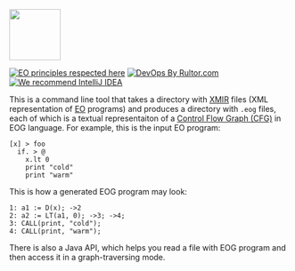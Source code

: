 <img src="https://www.polystat.org/logo.svg" height="92px"/>

[![EO principles respected here](https://www.elegantobjects.org/badge.svg)](https://www.elegantobjects.org)
[![DevOps By Rultor.com](http://www.rultor.com/b/polystat/far)](http://www.rultor.com/p/polystat/far)
[![We recommend IntelliJ IDEA](https://www.elegantobjects.org/intellij-idea.svg)](https://www.jetbrains.com/idea/)

This is a command line tool that takes a directory with
[XMIR](https://news.eolang.org/2022-11-25-xmir-guide.html) files
(XML representation of [EO](https://www.eolang.org) programs)
and produces a directory with `.eog` files, each of which is a textual
representaiton of a [Control Flow Graph (CFG)](https://en.wikipedia.org/wiki/Control-flow_graph)
in EOG language. For example, this is the input EO program:

```
[x] > foo
  if. > @
    x.lt 0
    print "cold"
    print "warm"
```

This is how a generated EOG program may look:

```
1: a1 := D(x); ->2
2: a2 := LT(a1, 0); ->3; ->4;
3: CALL(print, "cold");
4: CALL(print, "warm");
```

There is also a Java API, which helps you read a file with EOG program
and then access it in a graph-traversing mode.
